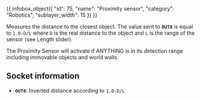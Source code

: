 {{ infobox_object({
	"id": 75,
	"name": "Proximity sensor",
	"category": "Robotics",
	"sublayer_width": 15
}) }}

Measures the distance to the closest object. The value sent to **`OUT0`** is equal to `1.0-D/L` where `D` is the real distance to the object and `L` is the range of the sensor (see Length slider).

The Proximity Sensor will activate if ANYTHING is in its detection range including immovable objects and world walls.

## Socket information
- **`OUT0`**: Inverted distance according to `1.0-D/L`